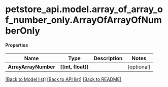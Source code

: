 # petstore_api.model.array_of_array_of_number_only.ArrayOfArrayOfNumberOnly

#### Properties
Name | Type | Description | Notes
------------ | ------------- | ------------- | -------------
**ArrayArrayNumber** | **[[int, float]]** |  | [optional] 

[[Back to Model list]](../../README.md#documentation-for-models) [[Back to API list]](../../README.md#documentation-for-api-endpoints) [[Back to README]](../../README.md)

